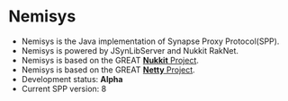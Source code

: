 # Nemisys

* Nemisys is the Java implementation of Synapse Proxy Protocol(SPP).
* Nemisys is powered by JSynLibServer and Nukkit RakNet.
* Nemisys is based on the GREAT [**Nukkit** Project](https://github.com/Nukkit/Nukkit).
* Nemisys is based on the GREAT [**Netty** Project](https://github.com/netty/netty).
* Development status: **Alpha**
* Current SPP version: 8
